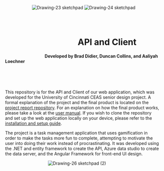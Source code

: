 

&emsp;&emsp;&emsp;&emsp;&emsp;&emsp; ![Drawing-23 sketchpad](https://github.com/Deegee13244/Senior-Design/assets/75388877/b9c51f86-275e-4059-8940-e3f7291cea01) ![Drawing-24 sketchpad](https://github.com/Deegee13244/Senior-Design/assets/75388877/1c595d6d-1800-40c3-872a-4e6b1e2427d4)
<br>
<br>

<br>

# &emsp;&emsp;&emsp;&emsp;&emsp;&emsp; &emsp;&emsp; API and Client
#### &emsp;&emsp;&emsp;&emsp;&emsp;&emsp; &emsp;&emsp;&emsp;Developed by Brad Didier, Duncan Collins, and  Aaliyah Loechner

<br> 
<br> 
<br> 

This repository is for the API and Client of our web application, which was developed for the University of Cincinnati CEAS senior design project. A formal explanation of the project and the final product is located on the [project report repository](https://github.com/Deegee13244/Senior-Design). For an explanation on how the final product works, please take a look at the [user manual](https://github.com/Deegee13244/Senior-Design/blob/main/Design-Submissions/User-Docs.md). If you wish to clone the repository and set up the web application locally on your device, please refer to the [installation and setup guide](). 

The project is a task management application that uses gamification in order to make the tasks more fun to complete, attempting to motivate the user into doing their work instead of procrastinating. It was developed using the .NET and entity framework to create the API, Azure data studio to create the data server, and the Angular Framework for front-end UI design. 



&emsp;&emsp;&emsp;&emsp;&emsp;&emsp;&emsp;&emsp;&emsp;&emsp;![Drawing-26 sketchpad (2)](https://github.com/duncan222/TASKHEROAPI/assets/75388877/79d7c1eb-14d9-44c6-9df6-7e2d146251c7)
